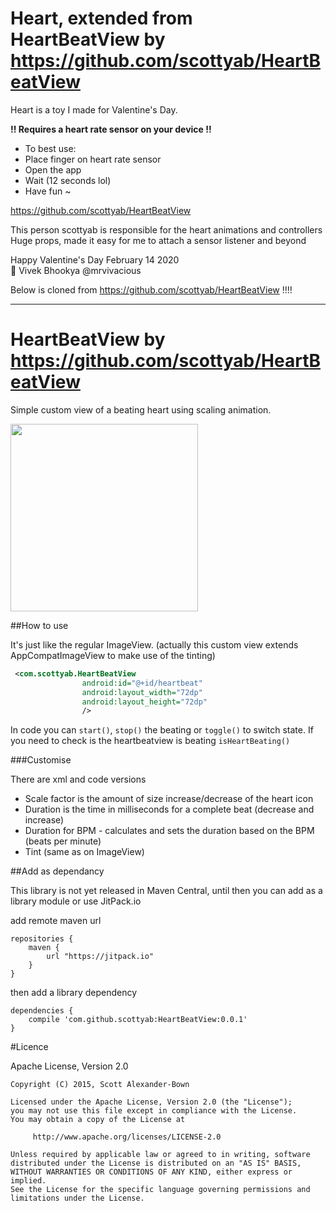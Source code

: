 Heart, extended from HeartBeatView by https://github.com/scottyab/HeartBeatView
=============

Heart is a toy I made for Valentine's Day.

<b>!! Requires a heart rate sensor on your device !!</b>

<ul>
<li>To best use: </li>
<li>Place finger on heart rate sensor</li>
<li>Open the app</li>
<li>Wait (12 seconds lol)</li>
<li>Have fun ~</li>
</ul>


https://github.com/scottyab/HeartBeatView

This person scottyab is responsible for the heart animations and controllers<br>
Huge props, made it easy for me to attach a sensor listener and beyond

Happy Valentine's Day February 14 2020<br>
💜 Vivek Bhookya @mrvivacious

Below is cloned from https://github.com/scottyab/HeartBeatView !!!!

<hr>


HeartBeatView by https://github.com/scottyab/HeartBeatView
=============

Simple custom view of a beating heart using scaling animation.

<img width="300" src="./docs/sample_screen_recording.gif" />


##How to use

It's just like the regular ImageView. (actually this custom view extends AppCompatImageView to make use of the tinting)

```xml
 <com.scottyab.HeartBeatView
                android:id="@+id/heartbeat"
                android:layout_width="72dp"
                android:layout_height="72dp"
                />
```                

In code you can `start()`, `stop()` the beating or `toggle()` to switch state. If you need to check is the heartbeatview is beating `isHeartBeating()`

###Customise

There are xml and code versions 

* Scale factor is the amount of size increase/decrease of the heart icon
* Duration is the time in milliseconds for a complete beat (decrease and increase)
* Duration for BPM - calculates and sets the duration based on the BPM (beats per minute)
* Tint (same as on ImageView)



##Add as dependancy

This library is not yet released in Maven Central, until then you can add as a library module or use JitPack.io

add remote maven url

    repositories {
        maven {
            url "https://jitpack.io"
        }
    }
then add a library dependency

    dependencies {
        compile 'com.github.scottyab:HeartBeatView:0.0.1'
    }



#Licence

Apache License, Version 2.0


    Copyright (C) 2015, Scott Alexander-Bown

    Licensed under the Apache License, Version 2.0 (the "License");
    you may not use this file except in compliance with the License.
    You may obtain a copy of the License at

         http://www.apache.org/licenses/LICENSE-2.0

    Unless required by applicable law or agreed to in writing, software
    distributed under the License is distributed on an "AS IS" BASIS,
    WITHOUT WARRANTIES OR CONDITIONS OF ANY KIND, either express or implied.
    See the License for the specific language governing permissions and
    limitations under the License.
